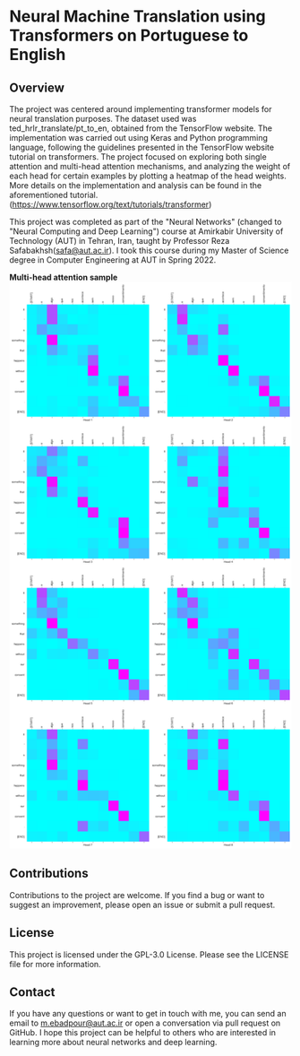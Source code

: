 # Neural Machine Translation using Transformers on Portuguese to English 
## Overview
The project was centered around implementing transformer models for neural translation purposes. The dataset used was ted_hrlr_translate/pt_to_en, obtained from the TensorFlow website. 
The implementation was carried out using Keras and Python programming language, following the guidelines presented in the TensorFlow website tutorial on transformers. The project focused on exploring both single attention and multi-head attention mechanisms, and analyzing the weight of each head for certain examples by plotting a heatmap of the head weights. 
More details on the implementation and analysis can be found in the aforementioned tutorial.(<https://www.tensorflow.org/text/tutorials/transformer>)

This project was completed as part of the "Neural Networks" (changed to "Neural Computing and Deep Learning") course at Amirkabir University of Technology (AUT) in Tehran, Iran, taught by Professor Reza Safabakhsh(<safa@aut.ac.ir>). I took this course during my Master of Science degree in Computer Engineering at AUT in Spring 2022.

**Multi-head attention sample**
![Sample](/output-4.png)

## Contributions

Contributions to the project are welcome. If you find a bug or want to suggest an improvement, please open an issue or submit a pull request.

## License

This project is licensed under the GPL-3.0 License. Please see the LICENSE file for more information.

## Contact

If you have any questions or want to get in touch with me, you can send an email to <m.ebadpour@aut.ac.ir> or open a conversation via pull request on GitHub. I hope this project can be helpful to others who are interested in learning more about neural networks and deep learning.



